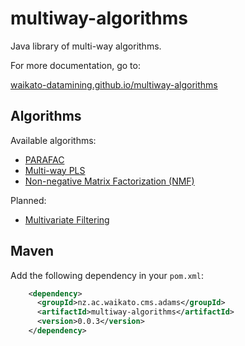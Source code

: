 # multiway-algorithms

Java library of multi-way algorithms.

For more documentation, go to:

[waikato-datamining.github.io/multiway-algorithms](https://waikato-datamining.github.io/multiway-algorithms/)


## Algorithms

Available algorithms:

* [PARAFAC](http://www.models.life.ku.dk/~rasmus/presentations/parafac_tutorial/paraf.htm)
* [Multi-way PLS](http://www.models.life.ku.dk/~rasmus/presentations/Npls_sugar/npls.htm)
* [Non-negative Matrix Factorization (NMF)](https://www.csie.ntu.edu.tw/~cjlin/nmf/)

Planned:

* [Multivariate Filtering](http://wiki.eigenvector.com/index.php?title=Advanced_Preprocessing:_Multivariate_Filtering)

## Maven

Add the following dependency in your `pom.xml`:

```xml
    <dependency>
      <groupId>nz.ac.waikato.cms.adams</groupId>
      <artifactId>multiway-algorithms</artifactId>
      <version>0.0.3</version>
    </dependency>
```


